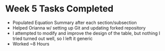 # Week 5 Tasks Completed
* Populated Equation Summary after each section/subsection
* Helped Orianna w/ setting up Git and updating forked repository
* I attempted to modify and improve the design of the table, but nothing I tried turned out well, so I left it generic
* Worked ~8 Hours
